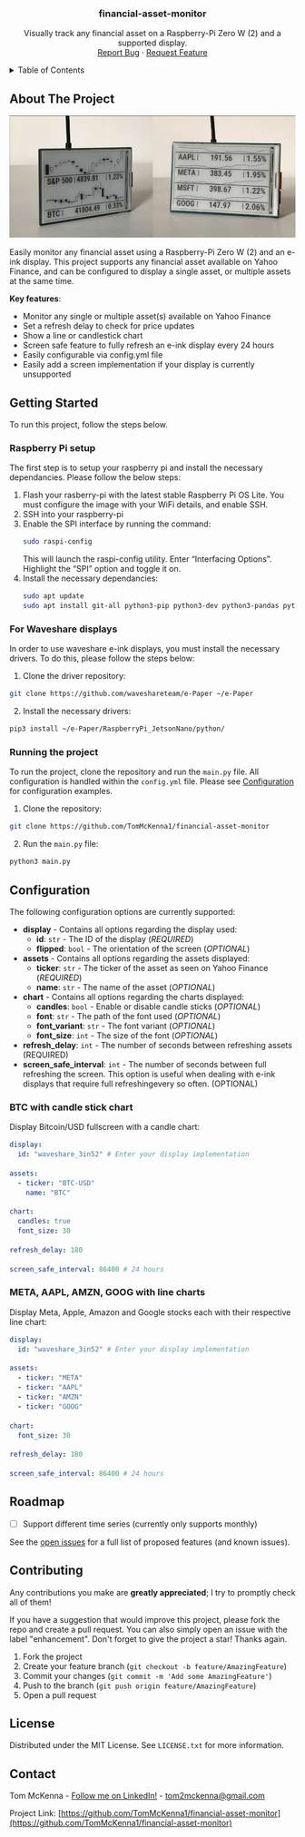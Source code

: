 <h3 align="center">financial-asset-monitor</h3>

  <p align="center">
    Visually track any financial asset on a Raspberry-Pi Zero W (2) and a supported display.
    <br />
    <a href="https://github.com/TomMcKenna1/financial-asset-monitor/issues">Report Bug</a>
    ·
    <a href="https://github.com/TomMcKenna1/financial-asset-monitor/issues">Request Feature</a>
  </p>
</div>

<!-- TABLE OF CONTENTS -->
<details>
  <summary>Table of Contents</summary>
  <ol>
    <li>
      <a href="#about-the-project">About The Project</a>
    </li>
    <li>
      <a href="#getting-started">Getting Started</a>
    </li>
    <li>
      <a href="#configuration">Configuration</a>
    </li>
    <li><a href="#roadmap">Roadmap</a></li>
    <li><a href="#contributing">Contributing</a></li>
    <li><a href="#license">License</a></li>
    <li><a href="#contact">Contact</a></li>
  </ol>
</details>

<!-- ABOUT THE PROJECT -->
## About The Project

![](https://github.com/TomMcKenna1/financial-asset-monitor/blob/main/resources/demo.png)

Easily monitor any financial asset using a Raspberry-Pi Zero W (2) and an e-ink display. This project supports any financial asset available on Yahoo Finance, and can be configured to display a single asset, or multiple assets at the same time.

**Key features**:
 - Monitor any single or multiple asset(s) available on Yahoo Finance
 - Set a refresh delay to check for price updates
 - Show a line or candlestick chart
 - Screen safe feature to fully refresh an e-ink display every 24 hours
 - Easily configurable via config.yml file
 - Easily add a screen implementation if your display is currently unsupported

<!-- GETTING STARTED -->
## Getting Started

To run this project, follow the steps below.

### Raspberry Pi setup
The first step is to setup your raspberry pi and install the necessary dependancies. Please follow the below steps:

1. Flash your rasberry-pi with the latest stable Raspberry Pi OS Lite. You must configure the image with your WiFi details, and enable SSH.
2. SSH into your raspberry-pi
3. Enable the SPI interface by running the command:
    ```sh
    sudo raspi-config
    ```
    This will launch the raspi-config utility. Enter “Interfacing Options”. Highlight the “SPI” option and toggle it on.
3. Install the necessary dependancies:
    ```sh
    sudo apt update
    sudo apt install git-all python3-pip python3-dev python3-pandas python3-pil python3-numpy
    ```

### For Waveshare displays
In order to use waveshare e-ink displays, you must install the necessary drivers. To do this, please follow the steps below:

1. Clone the driver repository:
  ```sh
  git clone https://github.com/waveshareteam/e-Paper ~/e-Paper
  ```
2. Install the necessary drivers:
  ```sh
  pip3 install ~/e-Paper/RaspberryPi_JetsonNano/python/
  ```

### Running the project
To run the project, clone the repository and run the `main.py` file. All configuration is handled within the `config.yml` file. Please see <a href="#Configuration">Configuration</a> for configuration examples.

1. Clone the repository:
  ```sh
  git clone https://github.com/TomMcKenna1/financial-asset-monitor
  ```
2. Run the `main.py` file:
  ```sh
  python3 main.py
  ```

<!-- CONFIG EXAMPLES -->
## Configuration

The following configuration options are currently supported:

 * **display** - Contains all options regarding the display used:
   - **id**: `str` - The ID of the display (*REQUIRED*)
   - **flipped**: `bool` - The orientation of the screen (*OPTIONAL*)
 * **assets** - Contains all options regarding the assets displayed:
   - **ticker**: `str` - The ticker of the asset as seen on Yahoo Finance (*REQUIRED*)
   - **name**: `str` - The name of the asset (*OPTIONAL*)
 * **chart** - Contains all options regarding the charts displayed:
   - **candles**: `bool` - Enable or disable candle sticks (*OPTIONAL*)
   - **font**: `str` - The path of the font used (*OPTIONAL*)
   - **font_variant**: `str` - The font variant (*OPTIONAL*)
   - **font_size**: `int` - The size of the font (*OPTIONAL*)
 * **refresh_delay**: `int` - The number of seconds between refreshing assets (REQUIRED)
 * **screen_safe_interval**: `int` - The number of seconds between full refreshing the screen. This option is useful when dealing with e-ink displays that require full refreshingevery so often. (OPTIONAL)

### BTC with candle stick chart
Display Bitcoin/USD fullscreen with a candle chart:

```yaml
display:
  id: "waveshare_3in52" # Enter your display implementation

assets:
  - ticker: "BTC-USD"
    name: "BTC"

chart:
  candles: true
  font_size: 30

refresh_delay: 180

screen_safe_interval: 86400 # 24 hours
```

### META, AAPL, AMZN, GOOG with line charts
Display Meta, Apple, Amazon and Google stocks each with their respective line chart:

```yaml
display:
  id: "waveshare_3in52" # Enter your display implementation

assets:
  - ticker: "META"
  - ticker: "AAPL"
  - ticker: "AMZN"
  - ticker: "GOOG"

chart:
  font_size: 30

refresh_delay: 180

screen_safe_interval: 86400 # 24 hours
```

<!-- ROADMAP -->
## Roadmap

- [ ] Support different time series (currently only supports monthly)

See the [open issues](https://github.com/TomMcKenna1/financial-asset-monitor/issues) for a full list of proposed features (and known issues).

<!-- CONTRIBUTING -->
## Contributing

Any contributions you make are **greatly appreciated**; I try to promptly check all of them!

If you have a suggestion that would improve this project, please fork the repo and create a pull request. You can also simply open an issue with the label "enhancement".
Don't forget to give the project a star! Thanks again.

1. Fork the project
2. Create your feature branch (`git checkout -b feature/AmazingFeature`)
3. Commit your changes (`git commit -m 'Add some AmazingFeature'`)
4. Push to the branch (`git push origin feature/AmazingFeature`)
5. Open a pull request

<!-- LICENSE -->
## License

Distributed under the MIT License. See `LICENSE.txt` for more information.

<!-- CONTACT -->
## Contact

Tom McKenna - [Follow me on LinkedIn!](https://www.linkedin.com/in/tom-m-8a70891a8/) - tom2mckenna@gmail.com

Project Link: [https://github.com/TomMcKenna1/financial-asset-monitor](https://github.com/TomMcKenna1/financial-asset-monitor)
